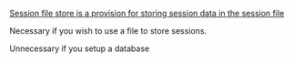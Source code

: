 [Session file store is a provision for storing session data in the session file](https://www.npmjs.com/package/session-file-store)

Necessary if you wish to use a file to store sessions. 

Unnecessary if you setup a database